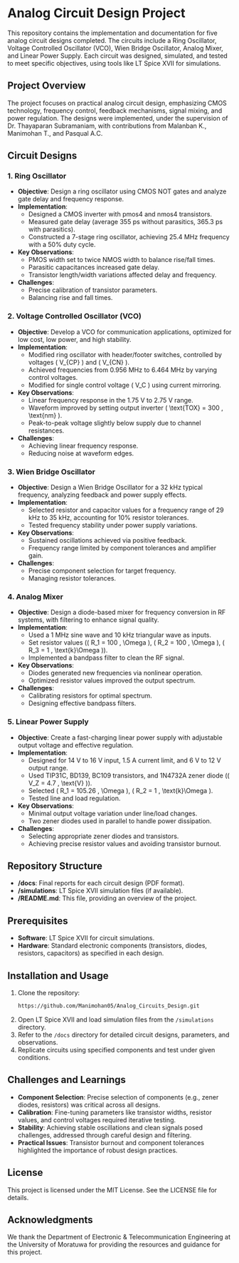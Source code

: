 # Analog Circuit Design Project

This repository contains the implementation and documentation for five analog circuit designs completed. The circuits include a Ring Oscillator, Voltage Controlled Oscillator (VCO), Wien Bridge Oscillator, Analog Mixer, and Linear Power Supply. Each circuit was designed, simulated, and tested to meet specific objectives, using tools like LT Spice XVII for simulations.

## Project Overview

The project focuses on practical analog circuit design, emphasizing CMOS technology, frequency control, feedback mechanisms, signal mixing, and power regulation. The designs were implemented, under the supervision of Dr. Thayaparan Subramaniam, with contributions from Malanban K., Manimohan T., and Pasqual A.C.

## Circuit Designs

### 1. Ring Oscillator
- **Objective**: Design a ring oscillator using CMOS NOT gates and analyze gate delay and frequency response.
- **Implementation**:
  - Designed a CMOS inverter with pmos4 and nmos4 transistors.
  - Measured gate delay (average 355 ps without parasitics, 365.3 ps with parasitics).
  - Constructed a 7-stage ring oscillator, achieving 25.4 MHz frequency with a 50% duty cycle.
- **Key Observations**:
  - PMOS width set to twice NMOS width to balance rise/fall times.
  - Parasitic capacitances increased gate delay.
  - Transistor length/width variations affected delay and frequency.
- **Challenges**:
  - Precise calibration of transistor parameters.
  - Balancing rise and fall times.

### 2. Voltage Controlled Oscillator (VCO)
- **Objective**: Develop a VCO for communication applications, optimized for low cost, low power, and high stability.
- **Implementation**:
  - Modified ring oscillator with header/footer switches, controlled by voltages \( V_{CP} \) and \( V_{CN} \).
  - Achieved frequencies from 0.956 MHz to 6.464 MHz by varying control voltages.
  - Modified for single control voltage \( V_C \) using current mirroring.
- **Key Observations**:
  - Linear frequency response in the 1.75 V to 2.75 V range.
  - Waveform improved by setting output inverter \( \text{TOX} = 300 \, \text{nm} \).
  - Peak-to-peak voltage slightly below supply due to channel resistances.
- **Challenges**:
  - Achieving linear frequency response.
  - Reducing noise at waveform edges.

### 3. Wien Bridge Oscillator
- **Objective**: Design a Wien Bridge Oscillator for a 32 kHz typical frequency, analyzing feedback and power supply effects.
- **Implementation**:
  - Selected resistor and capacitor values for a frequency range of 29 kHz to 35 kHz, accounting for 10% resistor tolerances.
  - Tested frequency stability under power supply variations.
- **Key Observations**:
  - Sustained oscillations achieved via positive feedback.
  - Frequency range limited by component tolerances and amplifier gain.
- **Challenges**:
  - Precise component selection for target frequency.
  - Managing resistor tolerances.

### 4. Analog Mixer
- **Objective**: Design a diode-based mixer for frequency conversion in RF systems, with filtering to enhance signal quality.
- **Implementation**:
  - Used a 1 MHz sine wave and 10 kHz triangular wave as inputs.
  - Set resistor values (\( R_1 = 100 \, \Omega \), \( R_2 = 100 \, \Omega \), \( R_3 = 1 \, \text{k}\Omega \)).
  - Implemented a bandpass filter to clean the RF signal.
- **Key Observations**:
  - Diodes generated new frequencies via nonlinear operation.
  - Optimized resistor values improved the output spectrum.
- **Challenges**:
  - Calibrating resistors for optimal spectrum.
  - Designing effective bandpass filters.

### 5. Linear Power Supply
- **Objective**: Create a fast-charging linear power supply with adjustable output voltage and effective regulation.
- **Implementation**:
  - Designed for 14 V to 16 V input, 1.5 A current limit, and 6 V to 12 V output range.
  - Used TIP31C, BD139, BC109 transistors, and 1N4732A zener diode (\( V_Z = 4.7 \, \text{V} \)).
  - Selected \( R_1 = 105.26 \, \Omega \), \( R_2 = 1 \, \text{k}\Omega \).
  - Tested line and load regulation.
- **Key Observations**:
  - Minimal output voltage variation under line/load changes.
  - Two zener diodes used in parallel to handle power dissipation.
- **Challenges**:
  - Selecting appropriate zener diodes and transistors.
  - Achieving precise resistor values and avoiding transistor burnout.

## Repository Structure
- **/docs**: Final reports for each circuit design (PDF format).
- **/simulations**: LT Spice XVII simulation files (if available).
- **/README.md**: This file, providing an overview of the project.

## Prerequisites
- **Software**: LT Spice XVII for circuit simulations.
- **Hardware**: Standard electronic components (transistors, diodes, resistors, capacitors) as specified in each design.

## Installation and Usage
1. Clone the repository:
   ```bash
   https://github.com/Manimohan05/Analog_Circuits_Design.git

   ```
2. Open LT Spice XVII and load simulation files from the `/simulations` directory.
3. Refer to the `/docs` directory for detailed circuit designs, parameters, and observations.
4. Replicate circuits using specified components and test under given conditions.

## Challenges and Learnings
- **Component Selection**: Precise selection of components (e.g., zener diodes, resistors) was critical across all designs.
- **Calibration**: Fine-tuning parameters like transistor widths, resistor values, and control voltages required iterative testing.
- **Stability**: Achieving stable oscillations and clean signals posed challenges, addressed through careful design and filtering.
- **Practical Issues**: Transistor burnout and component tolerances highlighted the importance of robust design practices.


## License
This project is licensed under the MIT License. See the LICENSE file for details.

## Acknowledgments
We thank the Department of Electronic & Telecommunication Engineering at the University of Moratuwa for providing the resources and guidance for this project.
